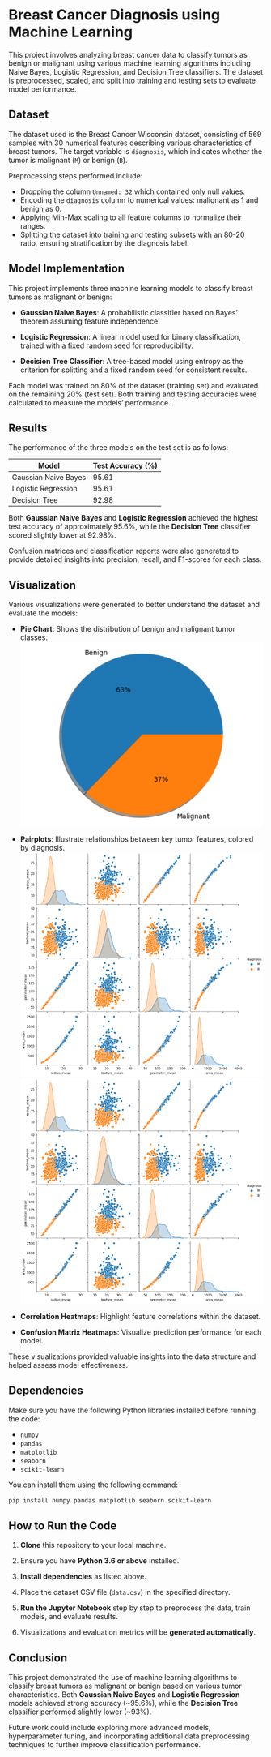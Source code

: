# Breast Cancer Diagnosis using Machine Learning

This project involves analyzing breast cancer data to classify tumors as benign or malignant using various machine learning algorithms including Naive Bayes, Logistic Regression, and Decision Tree classifiers. The dataset is preprocessed, scaled, and split into training and testing sets to evaluate model performance.

## Dataset

The dataset used is the Breast Cancer Wisconsin dataset, consisting of 569 samples with 30 numerical features describing various characteristics of breast tumors. The target variable is `diagnosis`, which indicates whether the tumor is malignant (`M`) or benign (`B`).

Preprocessing steps performed include:  
- Dropping the column `Unnamed: 32` which contained only null values.  
- Encoding the `diagnosis` column to numerical values: malignant as 1 and benign as 0.  
- Applying Min-Max scaling to all feature columns to normalize their ranges.  
- Splitting the dataset into training and testing subsets with an 80-20 ratio, ensuring stratification by the diagnosis label.

## Model Implementation

This project implements three machine learning models to classify breast tumors as malignant or benign:

- **Gaussian Naive Bayes**: A probabilistic classifier based on Bayes’ theorem assuming feature independence.

- **Logistic Regression**: A linear model used for binary classification, trained with a fixed random seed for reproducibility.

- **Decision Tree Classifier**: A tree-based model using entropy as the criterion for splitting and a fixed random seed for consistent results.

Each model was trained on 80% of the dataset (training set) and evaluated on the remaining 20% (test set). Both training and testing accuracies were calculated to measure the models’ performance.

## Results

The performance of the three models on the test set is as follows:

| Model                 | Test Accuracy (%) |
|----------------------|-------------------|
| Gaussian Naive Bayes | 95.61             |
| Logistic Regression  | 95.61             |
| Decision Tree        | 92.98             |

Both **Gaussian Naive Bayes** and **Logistic Regression** achieved the highest test accuracy of approximately 95.6%, while the **Decision Tree** classifier scored slightly lower at 92.98%.

Confusion matrices and classification reports were also generated to provide detailed insights into precision, recall, and F1-scores for each class.

## Visualization

Various visualizations were generated to better understand the dataset and evaluate the models:

- **Pie Chart**: Shows the distribution of benign and malignant tumor classes. ![Pie Chart](images/pie_chart.png)

- **Pairplots**: Illustrate relationships between key tumor features, colored by diagnosis. ![Pairplots](images/pairplot.png) ![Pairplots2](images/pairplot.png)

- **Correlation Heatmaps**: Highlight feature correlations within the dataset.

- **Confusion Matrix Heatmaps**: Visualize prediction performance for each model.

These visualizations provided valuable insights into the data structure and helped assess model effectiveness.

## Dependencies

Make sure you have the following Python libraries installed before running the code:

- `numpy`
- `pandas`
- `matplotlib`
- `seaborn`
- `scikit-learn`

You can install them using the following command:

```bash
pip install numpy pandas matplotlib seaborn scikit-learn
```

## How to Run the Code

1. **Clone** this repository to your local machine.

2. Ensure you have **Python 3.6 or above** installed.

3. **Install dependencies** as listed above.

4. Place the dataset CSV file (`data.csv`) in the specified directory.

5. **Run the Jupyter Notebook** step by step to preprocess the data, train models, and evaluate results.

6. Visualizations and evaluation metrics will be **generated automatically**.

   
## Conclusion

This project demonstrated the use of machine learning algorithms to classify breast tumors as malignant or benign based on various tumor characteristics. Both **Gaussian Naive Bayes** and **Logistic Regression** models achieved strong accuracy (~95.6%), while the **Decision Tree** classifier performed slightly lower (~93%).

Future work could include exploring more advanced models, hyperparameter tuning, and incorporating additional data preprocessing techniques to further improve classification performance.
